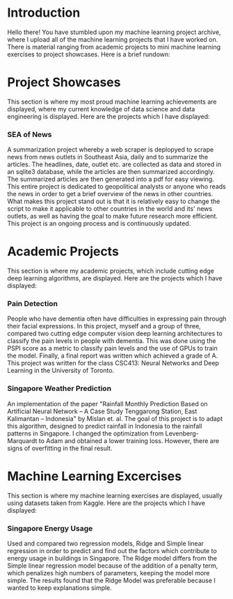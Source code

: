 # Introduction

Hello there! You have stumbled upon my machine learning project archive, where I upload all of the machine learning projects that I have worked on. There is material ranging from academic projects to mini machine learning exercises to project showcases. Here is a brief rundown:

# Project Showcases
This section is where my most proud machine learning achievements are displayed, where my current knowledge of data science and data engineering is displayed. Here are the projects which I have displayed:

### SEA of News 
A summarization project whereby a web scraper is deplopyed to scrape news from news outlets in Southeast Asia, daily and to summarize the articles. The headlines, date, outlet etc. are collected as data and stored in an sqlite3 database, while the articles are then summarized accordingly. The summarized articles are then generated into a pdf for easy viewing. This entire project is dedicated to geopolitical analysts or anyone who reads the news in order to get a brief overview of the news in other countries. What makes this project stand out is that it is relatively easy to change the script to make it applicable to other countries in the world and its' news outlets, as well as having the goal to make future research more efficient. This project is an ongoing process and is continuously updated.

# Academic Projects
This section is where my academic projects, which include cutting edge deep learning algorithms, are displayed. Here are the projects which I have displayed:

### Pain Detection
People who have dementia often have difficulties in expressing pain through their facial expressions. In this project, myself and a group of three, compared two cutting edge computer vision deep learning architectures to classify the pain levels in people with dementia. This was done using the PSPI score as a metric to classify pain levels and the use of GPUs to train the model. Finally, a final report was written which achieved a grade of A. This project was written for the class CSC413: Neural Networks and Deep Learning in the University of Toronto.

### Singapore Weather Prediction
An implementation of the paper "Rainfall Monthly Prediction Based on Artificial Neural Network – A Case Study Tenggarong Station, East Kalimantan – Indonesia" by Mislan et. al. The goal of this project is to adapt this algorithm, designed to predict rainfall in Indonesia to the rainfall patterns in Singapore. I changed the optimization from Levenberg-Marquardt to Adam and obtained a lower training loss. However, there are signs of overfitting in the final result.

# Machine Learning Excercises
This section is where my machine learning exercises are displayed, usually using datasets taken from Kaggle. Here are the projects which I have displayed:

### Singapore Energy Usage
Used and compared two regression models, Ridge and Simple linear regression in order to predict and find out the factors which contribute to energy usage in buildings in Singapore. The Ridge model differs from the Simple linear regression model because of the addition of a penalty term, which penalizes high numbers of parameters, keeping the model more simple. The results found that the Ridge Model was preferable because I wanted to keep explanations simple.
